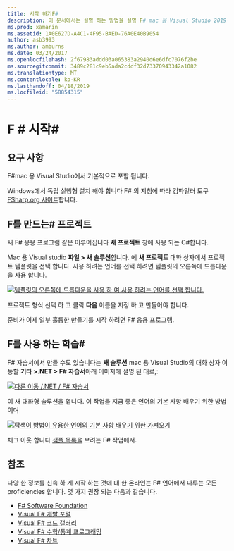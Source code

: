 ```yaml
---
title: 시작 하기F#
description: 이 문서에서는 설명 하는 방법을 설명 F# mac 용 Visual Studio 2019 및 Visual Studio를 사용 하 여 Xamarin 응용 프로그램을 구축 하는 데 사용
ms.prod: xamarin
ms.assetid: 1A0E627D-A4C1-4F95-BAED-76A0E40B9054
author: asb3993
ms.author: amburns
ms.date: 03/24/2017
ms.openlocfilehash: 2f67983addd03a065383a2940d6e6dfc7076f2be
ms.sourcegitcommit: 3489c281c9eb5ada2cddf32d73370943342a1082
ms.translationtype: MT
ms.contentlocale: ko-KR
ms.lasthandoff: 04/18/2019
ms.locfileid: "58854315"
---
```

# <a name="getting-started-with-f35"></a>F # 시작&#35;

## <a name="requirements"></a>요구 사항

F#mac 용 Visual Studio에서 기본적으로 포함 됩니다.

Windows에서 독립 실행형 설치 해야 합니다 F# 의 지침에 따라 컴파일러 도구 [FSharp.org 사이트](http://fsharp.org/use/windows/)합니다.

## <a name="creating-an-f35-project"></a>F를 만드는&#35; 프로젝트

새 F# 응용 프로그램 같은 이루어집니다 **새 프로젝트** 창에 사용 되는 C#합니다.

Mac 용 Visual studio **파일 > 새 솔루션**합니다. 에 **새 프로젝트** 대화 상자에서 프로젝트 템플릿을 선택 합니다. 사용 하려는 언어를 선택 하려면 템플릿의 오른쪽에 드롭다운을 사용 합니다.

 [![](overview-images/choosefsharp.png "템플릿의 오른쪽에 드롭다운을 사용 하 여 사용 하려는 언어를 선택 합니다.")](overview-images/choosefsharp.png#lightbox)

프로젝트 형식 선택 하 고 클릭 **다음** 이름을 지정 하 고 만들어야 합니다.


준비가 이제 일부 훌륭한 만들기를 시작 하려면 F# 응용 프로그램.

## <a name="learning-to-use-f35"></a>F를 사용 하는 학습&#35;

F# 자습서에서 만들 수도 있습니다는 **새 솔루션** mac 용 Visual Studio의 대화 상자 이동할 **기타 >.NET > F# 자습서**아래 이미지에 설명 된 대로,:

 [![](overview-images/fsharptutorial.png "다른 이동 /.NET / F# 자습서")](overview-images/fsharptutorial.png#lightbox)

이 새 대화형 솔루션을 엽니다. 이 작업을 지금 좋은 언어의 기본 사항 배우기 위한 방법 이며

 [![](overview-images/newtutorial-sml.png "탐색이 방법이 유용한 언어의 기본 사항 배우기 위한 가져오기")](overview-images/newtutorial.png#lightbox)

체크 아웃 합니다 [샘플 목록을](~/cross-platform/platform/fsharp/samples.md) 보려는 F# 작업에서.

## <a name="references"></a>참조

다양 한 정보를 신속 하 게 시작 하는 것에 대 한 온라인는 F# 언어에서 다루는 모든 proficiencies 합니다. 몇 가지 권장 되는 다음과 같습니다.

-  [F# Software Foundation](http://fsharp.org)
-  [Visual F# 개발 포털](http://go.microsoft.com/fwlink/?LinkID=234174)
-  [Visual F# 코드 갤러리](http://go.microsoft.com/fwlink/?LinkID=124614)
-  [Visual F# 수학/통계 프로그래밍](http://go.microsoft.com/fwlink/?LinkId=235173)
-  [Visual F# 차트](http://go.microsoft.com/fwlink/?LinkId=235176)

